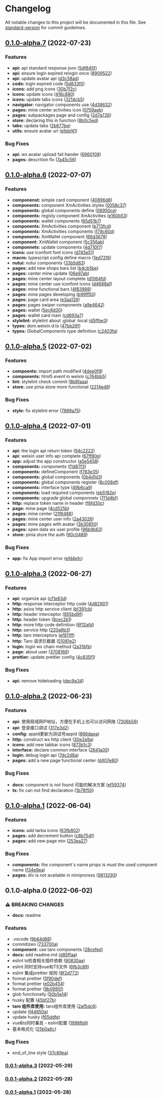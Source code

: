 # Changelog

All notable changes to this project will be documented in this file. See [standard-version](https://github.com/conventional-changelog/standard-version) for commit guidelines.

## [0.1.0-alpha.7](https://github.com/singcl/taro/compare/v0.1.0-alpha.6...v0.1.0-alpha.7) (2022-07-23)


### Features

* **api:** api standard response json ([5df845f](https://github.com/singcl/taro/commit/5df845fd3609f1d6ee55cbf7256a91e040d7411b))
* **api:** ensure login expired relogin once ([8909522](https://github.com/singcl/taro/commit/890952228adf6850d9347167d6f731ce90ecafe4))
* **api:** update avatar api ([d3c58ad](https://github.com/singcl/taro/commit/d3c58ad5ae3b067e296e3222258d27de579511c5))
* **code:** login expired code ([5d833f0](https://github.com/singcl/taro/commit/5d833f00654a0f52d9bcafe6d68168a268627671))
* **icons:** add png icons ([30b7f2c](https://github.com/singcl/taro/commit/30b7f2c5a7fa66a70f4bf5ba1caa6dc31cecf7d0))
* **icons:** update icons ([416c880](https://github.com/singcl/taro/commit/416c8803c0ec0db14b05519c264bb85c1e3c7414))
* **icons:** update tabs icons ([3214cb5](https://github.com/singcl/taro/commit/3214cb5be19850a35caf020349eb6b9cc2395021))
* **navigator:** navigator components use ([4d38632](https://github.com/singcl/taro/commit/4d3863261768aeeba83fbb40b6e0aadf4daed7cc))
* **pages:** mine center activities icon ([0759aeb](https://github.com/singcl/taro/commit/0759aeb60ab0d2c246c0228aa1f0842132927027))
* **pages:** subpackages page and config ([2d7a726](https://github.com/singcl/taro/commit/2d7a7269e92a40d6d390942bda8e922022cbbba7))
* **store:** declaring this in function ([8b0c5ed](https://github.com/singcl/taro/commit/8b0c5ed1b40593f5af2d370eb9f637940a272093))
* **tabs:** updata tabs ([2b677be](https://github.com/singcl/taro/commit/2b677bea7f81ef4fd4aca54478497555f179f16c))
* **utils:** ensure avatar url ([efebf41](https://github.com/singcl/taro/commit/efebf41f80f88366d2845489b55cbdd7bf553b33))


### Bug Fixes

* **api:** wx avatar upload fail hander ([6960109](https://github.com/singcl/taro/commit/6960109920848338e43583c0b54bd73664410a8a))
* **pages:** descrition fix ([7a45c56](https://github.com/singcl/taro/commit/7a45c5694011a9e5c8feeb5d7d332c591e4664ab))

## [0.1.0-alpha.6](https://github.com/singcl/taro/compare/v0.1.0-alpha.5...v0.1.0-alpha.6) (2022-07-07)


### Features

* **componenst:** simple card component ([40896d8](https://github.com/singcl/taro/commit/40896d8b3d9873629a7db0441a53d60be901ef0b))
* **components:** component XmActivities styles ([0058c37](https://github.com/singcl/taro/commit/0058c37d3481bc8f1b82e3ed3c9e0a1d8534199e))
* **components:** global components define ([06950ce](https://github.com/singcl/taro/commit/06950cec936f4d4699846bebb64c0210acc28bda))
* **components:** registy component XmActivities ([e160b53](https://github.com/singcl/taro/commit/e160b53d1d901931c149c9f741a01437bf0e4f80))
* **components:** wallet components ([65d51b7](https://github.com/singcl/taro/commit/65d51b722b86f97c40354590b03a222925cea673))
* **components:** XmActivities component ([b713fcd](https://github.com/singcl/taro/commit/b713fcd52ab1f2d804ed970812fdfb94366e728c))
* **components:** XmActivities components ([f79c60d](https://github.com/singcl/taro/commit/f79c60d6d7d89a1854e715110b178321bc10d630))
* **components:** XmWallet component ([66d3678](https://github.com/singcl/taro/commit/66d3678ea08e0107ca944259ff7040c8c64c6927))
* **component:** XmWallet component ([5c356ab](https://github.com/singcl/taro/commit/5c356ab140d6d9e1d52e0cf32bc3cb5ab90515fd))
* **componnets:** update components ([4d710f7](https://github.com/singcl/taro/commit/4d710f7e162184f89debae3d91741b4d335fb0cd))
* **icons:** use iconfont font icons ([d745e51](https://github.com/singcl/taro/commit/d745e513d86ae3835a5a3b1365fe3add8ebf1b45))
* **macro:** typescript config define macro ([1ed72f8](https://github.com/singcl/taro/commit/1ed72f8eb4ef81ce6a682eabaa336c1e498593b3))
* **nutui:** nutui components ([33b5d83](https://github.com/singcl/taro/commit/33b5d831cb648b47c5fa8b64a7c414250f86b134))
* **pages:** add new shops bars list ([b4cb5be](https://github.com/singcl/taro/commit/b4cb5be3ef6fe891c7222a67a8aaa3f13b09625a))
* **pages:** center mine update ([06e97ab](https://github.com/singcl/taro/commit/06e97ab8064d699ba2c44504afefa1a1ff2dfecd))
* **pages:** mine center layout complete ([d1064fd](https://github.com/singcl/taro/commit/d1064fd9a219b46c3e329ea386e6f44fcdef0e2b))
* **pages:** mine center use iconfont icons ([d4688a1](https://github.com/singcl/taro/commit/d4688a1f2094a33bd4a493cbdbf948a45e86eba9))
* **pages:** mine functional bars ([4f83998](https://github.com/singcl/taro/commit/4f83998299ec1adf0bd84fe410f5b18b000a8ba1))
* **pages:** mine pages developing ([b99ff50](https://github.com/singcl/taro/commit/b99ff502b130460fe809e31b37f9684e486dd5d5))
* **pages:** page card area ([e3aa126](https://github.com/singcl/taro/commit/e3aa126aeaeabff5535b54341c01a2cef4cce590))
* **pages:** pages swiper components ([a9e4642](https://github.com/singcl/taro/commit/a9e46423c5cffc63bf2bba50111e5c86c9e13d20))
* **pages:** wallet ([5ec6d30](https://github.com/singcl/taro/commit/5ec6d30fa43e4782f6e9de0ccb8f11b2fe99764c))
* **pages:** wallet card main ([cd693a7](https://github.com/singcl/taro/commit/cd693a75b1b95f02d0a44f9c0dcb3ba339b72c7a))
* **stylelint:** stylelint about :global :local ([d5ffbe3](https://github.com/singcl/taro/commit/d5ffbe3ce5b0cd7a6762c1cb62529c71acf8a127))
* **types:** dom.weixin.d.ts ([47bb26f](https://github.com/singcl/taro/commit/47bb26fea31637d74c016cb3934a9e6c32a9782a))
* **types:** GlobalComponents type definition ([c2403fa](https://github.com/singcl/taro/commit/c2403fa92aae936e78e7bdd3ca324761ae261222))

## [0.1.0-alpha.5](https://github.com/singcl/taro/compare/v0.1.0-alpha.4...v0.1.0-alpha.5) (2022-07-02)


### Features

* **compoents:** import path modified ([4dee0f9](https://github.com/singcl/taro/commit/4dee0f924486436fae027ae5c7d88dc844ead0bb))
* **components:** html5 event in weixin ([c764bb5](https://github.com/singcl/taro/commit/c764bb5ad245b70bf6bb4ba4cf130da491867dcf))
* **lint:** stylelint check commit ([8b8faaa](https://github.com/singcl/taro/commit/8b8faaa457e028d84b0d76c164fc3c64766ad5fa))
* **store:** use pinia store more functional ([2214ed9](https://github.com/singcl/taro/commit/2214ed9ab7bdcfe6596671e2604fcefe5fc30721))


### Bug Fixes

* **style:** fix stylelint error ([7889a75](https://github.com/singcl/taro/commit/7889a7550695b311706a62b2d1a4cfb126875a94))

## [0.1.0-alpha.4](https://github.com/singcl/taro/compare/v0.1.0-alpha.3...v0.1.0-alpha.4) (2022-07-01)


### Features

* **api:** the login api return token ([94c2222](https://github.com/singcl/taro/commit/94c2222612c59736b78267c8317d4af43d0b973c))
* **api:** weixin user info api complete ([67ff80e](https://github.com/singcl/taro/commit/67ff80e09690d05f8e6d05d65054a01ffd644541))
* **app:** adjust the app constructor ([a5e5458](https://github.com/singcl/taro/commit/a5e54581775c436b2c2ab1d5bcb4c36e25364525))
* **components:** components ([f1d87f3](https://github.com/singcl/taro/commit/f1d87f3eeba87498e15665b97e0b4fea9cb5a775))
* **components:** defineComponent ([f783e35](https://github.com/singcl/taro/commit/f783e35628b3ec186e1c9a4d75a1a94f4b2bdafe))
* **components:** global components ([0b4d1d3](https://github.com/singcl/taro/commit/0b4d1d3e9ea2fd4d0048e089ca1d7d3114902b9a))
* **components:** global components register ([8c008df](https://github.com/singcl/taro/commit/8c008dfb885c9fd4ac4efa8c514392612bac797a))
* **components:** interface type ([49b6ca9](https://github.com/singcl/taro/commit/49b6ca9af886ff9041d05d8260326fbf64b79295))
* **components:** load required components ([eb5182e](https://github.com/singcl/taro/commit/eb5182eaaf99c9c27696e3dc59d5fb54bb718f68))
* **components:** upgrade global componnets ([7f1d4bf](https://github.com/singcl/taro/commit/7f1d4bf84be7820d3c798ef5cad4d65f5f8423f7))
* **http:** replace token name in header ([f8fd30c](https://github.com/singcl/taro/commit/f8fd30cb87436b4b25ce1bb548fc2c12a9b308ac))
* **page:** mine page ([4cd525b](https://github.com/singcl/taro/commit/4cd525b5ffdd741c12604c3a0b8097bca3d97c4f))
* **pages:** mine center ([21f6488](https://github.com/singcl/taro/commit/21f6488075416cd0f84d3a0f507523ca8b95226c))
* **pages:** mine center user info ([2a43026](https://github.com/singcl/taro/commit/2a43026f19f5039799cb5529841b7106216ca8f0))
* **pages:** mine pages with avatar ([3b30850](https://github.com/singcl/taro/commit/3b30850d8a9093cb62a4dcf1ff796e74220036ae))
* **pages:** open data wx user profile ([96b9b63](https://github.com/singcl/taro/commit/96b9b6332dcb224a65cea088e580a8cf2b9e5ae9))
* **store:** pinia store the auth ([90c0489](https://github.com/singcl/taro/commit/90c04895740aeb5b34b6c7ea21b4a0ec40c2394f))


### Bug Fixes

* **app:** fix App import error ([efd4efc](https://github.com/singcl/taro/commit/efd4efc34ec2e1a2b0d8e3e526943d54b8db7ba9))

## [0.1.0-alpha.3](https://github.com/singcl/taro/compare/v0.1.0-alpha.2...v0.1.0-alpha.3) (2022-06-27)


### Features

* **api:** organize api ([cf1e83d](https://github.com/singcl/taro/commit/cf1e83d3a663f5e5b3753709ee146acde4ced7cd))
* **http:**  response interceptor http code ([4d82901](https://github.com/singcl/taro/commit/4d829019af08e30ba3b2c0bb63fafd1553157e4b))
* **http:** axios http service client ([bf391cb](https://github.com/singcl/taro/commit/bf391cbdfe258f9e6074c263c6e75d8ded58901a))
* **http:** header interceptor ([855bd9f](https://github.com/singcl/taro/commit/855bd9f3e5302a71ab24b5f4430ab303622d3cb1))
* **http:** header token ([8cec2b1](https://github.com/singcl/taro/commit/8cec2b1156d9e09fb3219f224e84a970d4b6801a))
* **http:** more http code definition ([6f12afd](https://github.com/singcl/taro/commit/6f12afdee0b65f295b9314186970b7470dd2b5e5))
* **http:** service http ([220a9b3](https://github.com/singcl/taro/commit/220a9b342c538b944f3dbf4bf3b29bb511824768))
* **http:** taro interceptors ([ef811ff](https://github.com/singcl/taro/commit/ef811ff1025e50754e135a1e29c5042f63e5e120))
* **http:** Taro 请求拦截器 ([51081e2](https://github.com/singcl/taro/commit/51081e2351f5c0c51274a6e405e655d3a6bd47e4))
* **login:** login wx chain method ([2a31bfb](https://github.com/singcl/taro/commit/2a31bfb1ce1429d2341c962225a5aa5715d9fef2))
* **page:** about user ([3708166](https://github.com/singcl/taro/commit/3708166ffe1cea2e8b1600e52fdfd051e7e6f478))
* **prettier:** update prettier config ([4c835f1](https://github.com/singcl/taro/commit/4c835f1356864b33794acb414c29b64c41f4b3c1))


### Bug Fixes

* **api:** remove hideloading ([dec9a34](https://github.com/singcl/taro/commit/dec9a34bbd43fc5a9a3d2ee49be33497adad9f1c))

## [0.1.0-alpha.2](https://github.com/singcl/taro/compare/v0.1.0-alpha.1...v0.1.0-alpha.2) (2022-06-23)


### Features

* **api:** 使用局域网IP地址，方便在手机上也可以访问网络 ([7306b56](https://github.com/singcl/taro/commit/7306b5616054ce6c1d57d97ccee26d9d74481b63))
* **api:** 登录接口调试 ([317e3d2](https://github.com/singcl/taro/commit/317e3d235ad54e2c302b9f4d777111093c6172e9))
* **config:** appid更新为测试号appid ([866daea](https://github.com/singcl/taro/commit/866daeae25f1ea11a2ef70ecdcfc0a7519fcc4c8))
* **http:** construct wx http client ([30e2a9a](https://github.com/singcl/taro/commit/30e2a9a67ec6d3088a4e3b6cb794daaf9d01df7d))
* **icons:** add new tabbar icons ([873b1c3](https://github.com/singcl/taro/commit/873b1c368f400205ad4f6b32fff02677c3c4b17b))
* **interface:** declare common interface ([2641a00](https://github.com/singcl/taro/commit/2641a0079b8a354ab9c6a79fe1957b39ab6d0a51))
* **login:** debug login api ([7dc2d8a](https://github.com/singcl/taro/commit/7dc2d8aa4869decef31a01d72bfb1f37368ccfaf))
* **pages:** add a new page functional center ([d407e80](https://github.com/singcl/taro/commit/d407e805279222a462ddb689e3003a8ac8b3c349))


### Bug Fixes

* **docs:** component is not found 可能的解决方案 ([ef59374](https://github.com/singcl/taro/commit/ef59374b5b818c5715a5d9362c2adedabe91252d))
* **ts:** fix can not find declaration ([1b78f50](https://github.com/singcl/taro/commit/1b78f504a4170dec419ac914646f0360a7a26006))

## [0.1.0-alpha.1](https://github.com/singcl/taro/compare/v0.1.0-alpha.0...v0.1.0-alpha.1) (2022-06-04)


### Features

* **icons:** add tarba icons ([63fb602](https://github.com/singcl/taro/commit/63fb602157ac23730076c116fd26db7cf6dcb044))
* **pages:** add decrement button ([c8b754f](https://github.com/singcl/taro/commit/c8b754f8fab1f3889d5ebc8157fdfd56f59f4b59))
* **pages:** add new page min ([253ea27](https://github.com/singcl/taro/commit/253ea27810d174b2b0e1df45d4ed3d8526dd021b))


### Bug Fixes

* **components:** the component`s name props is must the used compoent name ([f34e9ea](https://github.com/singcl/taro/commit/f34e9eaa77c3e04c39f1d43855136a754bbd1fc6))
* **pages:** div is not available in miniproress ([9813293](https://github.com/singcl/taro/commit/981329328832a82d02e53c7685ec1279c3d5f2be))

## 0.1.0-alpha.0 (2022-06-02)


### ⚠ BREAKING CHANGES

* **docs:** readme

### Features

* .vscode ([9b64d88](https://github.com/singcl/taro/commit/9b64d88c1b7d40a8e13d60bf5702299971563cb4))
* commitizen ([733700a](https://github.com/singcl/taro/commit/733700a920d26afc658c51ae66a5835b8ab3e763))
* **component:** use taro components ([28cefed](https://github.com/singcl/taro/commit/28cefed1164907813e37c2cb41ebf56ea6232ad8))
* **docs:** add readme.md ([d85ffaa](https://github.com/singcl/taro/commit/d85ffaa6b6f6846a3691d7aad17788c24a84e2a0))
* eslint ts检查相关插件依赖 ([90830aa](https://github.com/singcl/taro/commit/90830aa25a6efdd2502238b1aa79fb742938fac6))
* eslint 同时支持vue和TS文件 ([6fb3c89](https://github.com/singcl/taro/commit/6fb3c89adf9fcd21590bddc6f3b58abe50c2b571))
* eslint 集成prettier 规则 ([8f2d772](https://github.com/singcl/taro/commit/8f2d7723d71d02803980cb16cdc1c751f6c5b06e))
* format prettier ([5f90def](https://github.com/singcl/taro/commit/5f90def9923ed50243bce31b764e01deeb8afb5a))
* format prettier ([e02b454](https://github.com/singcl/taro/commit/e02b454ac87fae9d6cb716351d8b27b82b082dd9))
* format prettier ([9b0995f](https://github.com/singcl/taro/commit/9b0995f8a217e7cff1d0c4e7936ff86bd7fe5cb2))
* glob functionally ([50b5e14](https://github.com/singcl/taro/commit/50b5e147925d90ecc7aa48dd783cbcd920febea5))
* husky 配置 ([45bf27b](https://github.com/singcl/taro/commit/45bf27b25218600ab8b52ee8b32501c086641be8))
* **taro 组件库使用:** taro组件库使用 ([2af5dc6](https://github.com/singcl/taro/commit/2af5dc6f46f3e2ada92333cc9178525c0b67874e))
* update ([f44650a](https://github.com/singcl/taro/commit/f44650a6836ee8be68fa1043e9abb963bf9a5a70))
* update husky ([f65ddfe](https://github.com/singcl/taro/commit/f65ddfea0abfe3dbb90f519c09fdc555888cb4d9))
* vue&ts同时兼具 - eslint配置 ([1998fb9](https://github.com/singcl/taro/commit/1998fb9622e2bd574baae847979e397e2470a219))
* 基本格式化 ([25b0a6c](https://github.com/singcl/taro/commit/25b0a6c5a0a020644303465009c16596c74dc850))


### Bug Fixes

* end_of_line style ([37c89ea](https://github.com/singcl/taro/commit/37c89ea7cb97cac658c03f374d408c6599aa6ccb))

### [0.0.1-alpha.3](https://github.com/singcl/taro/compare/v0.0.1-alpha.2...v0.0.1-alpha.3) (2022-05-29)

### [0.0.1-alpha.2](https://github.com/singcl/taro/compare/v0.0.1-alpha.1...v0.0.1-alpha.2) (2022-05-28)

### [0.0.1-alpha.1](https://github.com/singcl/taro/compare/v0.0.1-alpha.0...v0.0.1-alpha.1) (2022-05-28)
